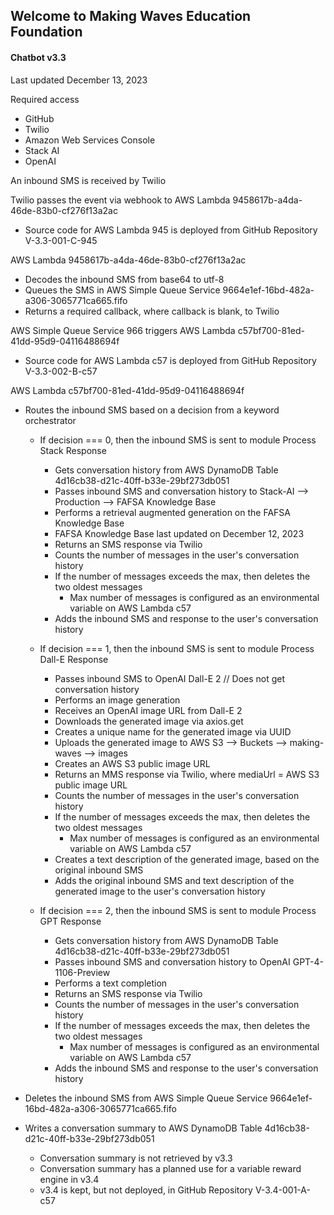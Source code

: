 ## Welcome to Making Waves Education Foundation

#### Chatbot v3.3
Last updated December 13, 2023

Required access
- GitHub
- Twilio
- Amazon Web Services Console
- Stack AI
- OpenAI

An inbound SMS is received by Twilio

Twilio passes the event via webhook to AWS Lambda 9458617b-a4da-46de-83b0-cf276f13a2ac
- Source code for AWS Lambda 945 is deployed from GitHub Repository V-3.3-001-C-945

AWS Lambda 9458617b-a4da-46de-83b0-cf276f13a2ac
- Decodes the inbound SMS from base64 to utf-8
- Queues the SMS in AWS Simple Queue Service 9664e1ef-16bd-482a-a306-3065771ca665.fifo
- Returns a required callback, where callback is blank, to Twilio

AWS Simple Queue Service 966 triggers AWS Lambda c57bf700-81ed-41dd-95d9-04116488694f
- Source code for AWS Lambda c57 is deployed from GitHub Repository V-3.3-002-B-c57

AWS Lambda c57bf700-81ed-41dd-95d9-04116488694f
- Routes the inbound SMS based on a decision from a keyword orchestrator
  - If decision === 0, then the inbound SMS is sent to module Process Stack Response
    - Gets conversation history from AWS DynamoDB Table 4d16cb38-d21c-40ff-b33e-29bf273db051
    - Passes inbound SMS and conversation history to Stack-AI --> Production --> FAFSA Knowledge Base
    - Performs a retrieval augmented generation on the FAFSA Knowledge Base
    - FAFSA Knowledge Base last updated on December 12, 2023
    - Returns an SMS response via Twilio
    - Counts the number of messages in the user's conversation history
    - If the number of messages exceeds the max, then deletes the two oldest messages
      - Max number of messages is configured as an environmental variable on AWS Lambda c57
    - Adds the inbound SMS and response to the user's conversation history
  
  - If decision === 1, then the inbound SMS is sent to module Process Dall-E Response
    - Passes inbound SMS to OpenAI Dall-E 2 // Does not get conversation history
    - Performs an image generation
    - Receives an OpenAI image URL from Dall-E 2
    - Downloads the generated image via axios.get
    - Creates a unique name for the generated image via UUID
    - Uploads the generated image to AWS S3 --> Buckets --> making-waves --> images
    - Creates an AWS S3 public image URL
    - Returns an MMS response via Twilio, where mediaUrl = AWS S3 public image URL
    - Counts the number of messages in the user's conversation history
    - If the number of messages exceeds the max, then deletes the two oldest messages
      - Max number of messages is configured as an environmental variable on AWS Lambda c57
    - Creates a text description of the generated image, based on the original inbound SMS
    - Adds the original inbound SMS and text description of the generated image to the user's conversation history

  - If decision === 2, then the inbound SMS is sent to module Process GPT Response
    - Gets conversation history from AWS DynamoDB Table 4d16cb38-d21c-40ff-b33e-29bf273db051
    - Passes inbound SMS and conversation history to OpenAI GPT-4-1106-Preview
    - Performs a text completion
    - Returns an SMS response via Twilio
    - Counts the number of messages in the user's conversation history
    - If the number of messages exceeds the max, then deletes the two oldest messages
      - Max number of messages is configured as an environmental variable on AWS Lambda c57
    - Adds the inbound SMS and response to the user's conversation history

- Deletes the inbound SMS from AWS Simple Queue Service 9664e1ef-16bd-482a-a306-3065771ca665.fifo
- Writes a conversation summary to AWS DynamoDB Table 4d16cb38-d21c-40ff-b33e-29bf273db051
    - Conversation summary is not retrieved by v3.3
    - Conversation summary has a planned use for a variable reward engine in v3.4
    - v3.4 is kept, but not deployed, in GitHub Repository V-3.4-001-A-c57

<!--

**Here are some ideas to get you started:**

🙋‍♀️ A short introduction - what is your organization all about?
🌈 Contribution guidelines - how can the community get involved?
👩‍💻 Useful resources - where can the community find your docs? Is there anything else the community should know?
🍿 Fun facts - what does your team eat for breakfast?
🧙 Remember, you can do mighty things with the power of [Markdown](https://docs.github.com/github/writing-on-github/getting-started-with-writing-and-formatting-on-github/basic-writing-and-formatting-syntax)
-->
